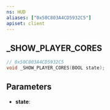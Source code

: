 ```yaml
---
ns: HUD
aliases: ["0x50C803A4CD5932C5"]
apiset: client
---
```

## _SHOW_PLAYER_CORES

```c
// 0x50C803A4CD5932C5
void _SHOW_PLAYER_CORES(BOOL state);
```


## Parameters
* **state**: